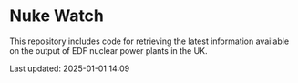 # Nuke Watch

This repository includes code for retrieving the latest information available on the output of EDF nuclear power plants in the UK.

Last updated: 2025-01-01 14:09